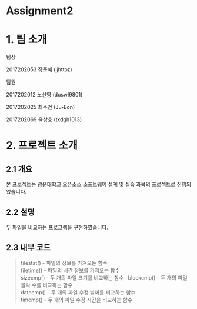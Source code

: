 # Assignment2  

# 1. 팀 소개  

팀장  

2017202053 장준혜 (jjhttoz)  
  
팀원  
  
2017202012 노선영 (duswl9801)  
  
2017202025 최주언 (Ju-Eon)  
  
2017202069 윤상호 (tkdgh1013)  

# 2. 프로젝트 소개   

## 2.1 개요

본 프로젝트는 광운대학교 오픈소스 소프트웨어 설계 및 실습 과목의 프로젝트로 진행되었습니다.  

## 2.2 설명  

두 파일을 비교하는 프로그램을 구현하였습니다.  

## 2.3 내부 코드  

> filestat() - 파일의 정보를 가져오는 함수  
> filetime() - 파일의 시간 정보를 가져오는 함수  
> sizecmp() - 두 개의 파일 크기를 비교하는 함수  
> blockcmp() - 두 개의 파일 블락 수를 비교하는 함수  
> datecmp() - 두 개의 파일 수정 날짜를 비교하는 함수  
> timcmp() - 두 개의 파일 수정 시간을 비교하는 함수
